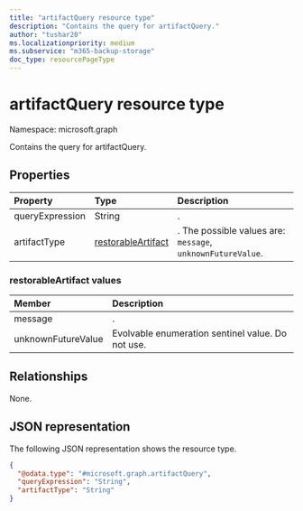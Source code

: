 ```yaml
---
title: "artifactQuery resource type"
description: "Contains the query for artifactQuery."
author: "tushar20"
ms.localizationpriority: medium
ms.subservice: "m365-backup-storage"
doc_type: resourcePageType
---
```


# artifactQuery resource type

Namespace: microsoft.graph

Contains the query for artifactQuery.

## Properties
|Property|Type|Description|
|:---|:---|:---|
|queryExpression|String|.|
|artifactType|[restorableArtifact](../resources/artifactquery.md#restorableartifact-values)|. The possible values are: `message`, `unknownFutureValue`.|

### restorableArtifact values

|Member | Description |
|:------|:------------|
|message | .|
|unknownFutureValue | Evolvable enumeration sentinel value. Do not use.|

## Relationships
None.

## JSON representation
The following JSON representation shows the resource type.
<!-- {
  "blockType": "resource",
  "@odata.type": "microsoft.graph.artifactQuery"
}
-->
``` json
{
  "@odata.type": "#microsoft.graph.artifactQuery",
  "queryExpression": "String",
  "artifactType": "String"
}
```
